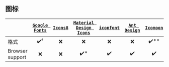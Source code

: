 ## 图标
|  | [`Google Fonts`](https://material.io/icons/) | [`Icons8`](http://icons8.com/material-icons/) | [`Material Design Icons`](https://materialdesignicons.com) | [`iconfont`](https://www.iconfont.cn/) | [`Ant Design`](https://ant.design/components/icon/) | [`Icomoon`](https://icomoon.io/) |
|---|:---:|:---:|:---:|:---:|:---:|:----------------------:|
| 格式 | :heavy_check_mark:¹ | :x:                | :x:                  | :x:                      | :x:                | :heavy_check_mark:\*\* |
| Browser support       | :x:                 | :x:                | :heavy_check_mark:\* | :heavy_check_mark:       | :heavy_check_mark: | :heavy_check_mark:     |
